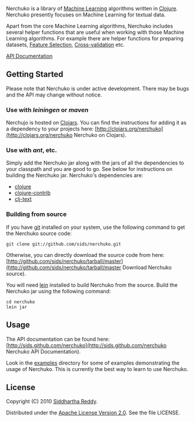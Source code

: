 Nerchuko is a library of [Machine
Learning](http://en.wikipedia.org/wiki/Machine_learning) algorithms
written in [Clojure](http://clojure.org). Nerchuko presently focuses
on Machine Learning for textual data.

Apart from the core Machine Learning algorithms, Nerchuko includes
several helper functions that are useful when working with those
Machine Learning algorithms. For example there are helper functions
for preparing datasets, [Feature
Selection](http://en.wikipedia.org/wiki/Feature_selection),
[Cross-validation](http://en.wikipedia.org/wiki/Cross-validation_%28statistics%29)
etc.

[API Documentation](http://sids.github.com/nerchuko)

## Getting Started

Please note that Nerchuko is under active development. There may be
bugs and the API may change without notice.

### Use with *leiningen* or *maven*
Nerchujo is hosted on [Clojars](http://clojars.org/). You can find the
instructions for adding it as a dependency to your projects here:
[http://clojars.org/nerchuko](http://clojars.org/nerchuko Nerchuko on
Clojars).

### Use with *ant*, etc.
Simply add the Nerchuko jar along with the jars of all the
dependencies to your classpath and you are good to go. See below for
instructions on building the Nerchuko jar. Nerchuko's dependencies
are:

* [clojure](http://github.com/richhickey/clojure/)
* [clojure-contrib](http://github.com/richhickey/clojure-contrib/)
* [clj-text](http://github.com/sids/clj-text)

### Building from source
If you have [git](http://git-scm.com/download) installed on your
system, use the following command to get the Nerchuko source code:

    git clone git://github.com/sids/nerchuko.git

Otherwise, you can directly download the source code from here:
[http://github.com/sids/nerchuko/tarball/master](http://github.com/sids/nerchuko/tarball/master
Download Nerchuko source).

You will need
[lein](http://zef.me/2470/building-clojure-projects-with-leiningen)
installed to build Nerchuko from the source. Build the Nerchuko jar
using the following command:

    cd nerchuko
    lein jar

## Usage

The API documentation can be found here:
[http://sids.github.com/nerchuko](http://sids.github.com/nerchuko
Nerchuko API Documentation).

Look in the [examples](http://github.com/sids/nerchuko/tree/master/src/nerchuko/examples/)
directory for some of examples demonstrating the usage of Nerchuko.
This is currently the best way to learn to use Nerchuko.

## License

Copyright (C) 2010 [Siddhartha Reddy](http://www.siddhartha-reddy.com/).

Distributed under the [Apache License Version
 2.0](http://www.apache.org/licenses/LICENSE-2.0). See the file LICENSE.
